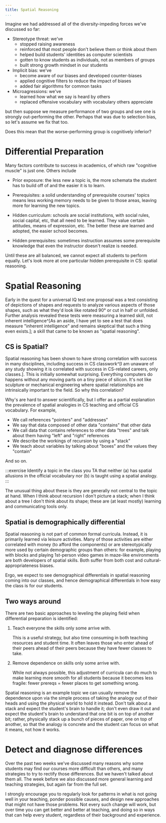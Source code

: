 ```yaml
---
title: Spatial Reasoning
...
```


Imagine we had addressed all of the diversity-impeding forces we've discussed so far:

- Stereotype threat: we've
    - stopped raising awareness
    - reinforced that most people don't believe them or think about them
    - helped build students' identities as computer scientists
    - gotten to know students as individuals, not as members of groups
    - built strong growth mindset in our students
- Implicit bias: we've
    - become aware of our biases and developed counter-biases
    - applied cognitive filters to reduce the impact of biases
    - added fair algorithms for common tasks
- Microagressions: we've
    - learned how what we say is heard by others
    - replaced offensive vocabulary with vocabulary others appreciate

but then suppose we measure performance of two groups and see one is strongly out-performing the other.
Perhaps that was due to selection bias, so let's assume we fix that too.

Does this mean that the worse-performing group is cognitively inferior?

# Differential Preparation

Many factors contribute to success in academics, of which raw "cognitive muscle" is just one.
Others include

- Prior exposure: the less new a topic is, the more schemata the student has to build off of and the easier it is to learn.

- Prerequisites: a solid understanding of prerequisite courses' topics means less working memory needs to be given to those areas, leaving more for learning the new topics.

- Hidden curriculum: schools are social institutions, with social rules, social capital, etc, that all need to be learned. They value certain attitudes, means of expression, etc. The better these are learned and adopted, the easier school becomes.

- Hidden prerequisites: sometimes instruction assumes some prerequisite knowledge that even the instructor doesn't realize is needed.

Until these are all balanced, we cannot expect all students to perform equally.
Let's look more at one particular hidden prerequisite in CS: spatial reasoning.

# Spatial Reasoning

Early in the quest for a universal IQ test
one proposal was a test consisting of depictions of shapes
and requests to analyze various aspects of those shapes,
such as what they'd look like rotated 90° or cut in half or unfolded.
Further analysis revealed these tests were measuring a learned skill, not inherent intelligence^[As an aside, I have yet to see a test that does measure "inherent intelligence" and remains skeptical that such a thing even exists.];
a skill that came to be known as "spatial reasoning".

## CS is Spatial?

Spatial reasoning has been shown to have strong correlation with success in many disciplines, including success in CS classwork^[I am unaware of any study showing it is correlated with success in CS-related careers, only classes.].
This is initially somewhat surprising.
Everything computers do happens without any moving parts on a tiny piece of silicon. It's not like sculpture or mechanical engineering where spatial relationships are intrinsically important to the field.
So why this correlation?

Why's are hard to answer scientifically, but I offer as a partial explanation
the prevalence of spatial analogies in CS teaching and official CS vocabulary.
For example,

- We call references "pointers" and "addresses"
- We say that data composed of other data "contains" that other data
- We call data that contains references to other data "trees" and talk about them having "left" and "right" references
- We describe the workings of recursion by using a "stack"
- We teach about variables by talking about "boxes" and the values they "contain"

And so on.

:::exercise
Identify a topic in the class you TA that neither (a) has spatial allusions in the official vocabulary nor (b) is taught using a spatial analogy.
:::

The unusual thing about these is they are generally not central to the topic at hand.
When I think about recursion I don't picture a stack; when I think about a tree I don't think about its shape; these are (at least mostly) learning and communicating tools only.

## Spatial is demographically differential

Spatial reasoning is not part of common formal curricula.
Instead, it is primarily learned via leisure activities.
Many of those activities are either correlated with money (to afford the components) or are stereotypically more used by certain demographic groups than others:
for example, playing with blocks and playing 1st-person video games in maze-like environments are both developers of spatial skills.
Both suffer from both cost and cultural-appropriateness biases.

Ergo, we expect to see demographical differentials in spatial reasoning coming into our classes,
and hence demographical differentials in how easy the class is for our students.

## Two ways around

There are two basic approaches to leveling the playing field when differential preparation is identified:

1. Teach everyone the skills only some arrive with.

    This is a useful strategy, but also time consuming in both teaching resources
    and student time. It often leaves those who enter ahead of their peers ahead of their peers because they have fewer classes to take.

2. Remove dependence on skills only some arrive with.
    
    While not always possible, this adjustment of curricula can do much to make learning more smooth for all students
    because it becomes less fragile: fewer prereqs = fewer places to get something wrong.

Spatial reasoning is an example topic we can usually remove the dependence upon
via the simple process of taking the analogy out of their heads and using the physical world to hold it instead.
Don't talk about a stack and expect the student's brain to handle it;
don't even draw it out and expect the student's brain to understand that one bit is on top of another bit; rather, physically stack up a bunch of pieces of paper, one on top of another, so that the analogy is concrete and the student can focus on what it means, not how it works.

# Detect and diagnose differences

Over the past two weeks we've discussed many reasons why some students may find our courses more difficult than others, and many strategies to try to rectify those differences.
But we haven't talked about them all.
The week before we also discussed more general learning and teaching strategies,
but again far from the full set.

I strongly encourage you to regularly look for patterns in what is not going well in your teaching,
ponder possible causes,
and design new approaches that might not have those problems.
Not every such change will work, but over time you can get better and better at teaching,
and doing so in ways that can help every student, regardless of their background and experience.
